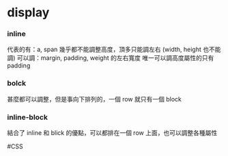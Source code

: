 # display
### inline
代表的有：a, span
幾乎都不能調整高度，頂多只能調左右 (width, height 也不能調)
可以調：margin, padding, weight 的左右寬度
唯一可以調高度屬性的只有 padding

### bolck
甚麼都可以調整，但是事向下排列的，一個 row 就只有一個 block

### inline-block
結合了 inline 和 blick 的優點，可以都排在一個 row 上面，也可以調整各種屬性

#CSS 